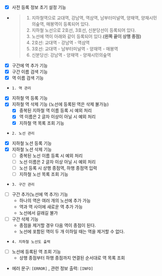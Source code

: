 - [X] 사전 등록 정보 초기 설정 기능
- > 1. 지하철역으로 교대역, 강남역, 역삼역, 남부터미널역, 양재역, 양재시민의숲역, 매봉역이 등록되어 있다.
  > 2. 지하철 노선으로 2호선, 3호선, 신분당선이 등록되어 있다.
  > 3. 노선에 역이 아래와 같이 등록되어 있다.**(왼쪽 끝이 상행 종점)**
  > 4. 2호선: 교대역 - 강남역 - 역삼역 
  > 5. 3호선: 교대역 - 남부터미널역 - 양재역 - 매봉역 
  > 6. 신분당선: 강남역 - 양재역 - 양재시민의숲역

- [X] 구간에 역 추가 기능
- [X] 구간 이름 검색 기능
- [X] 역 이름 검색 기능

- `1. 역 관리`
- [X] 지하철 역 등록 기능
- [X] 지하철 역 삭제 기능 (노선에 등록된 역은 삭제 불가능)
  - [X] 중복된 지하철 역 이름 등록 시 예외 처리
  - [X] 역 이름은 2 글자 이상이 아닐 시 예외 처리
  - [X] 지하철 역 목록 조회 기능
- `2. 노선 관리`
- [X] 지하철 노션 등록 기능
- [X] 지하철 노션 삭제 기능
  - [ ] 중복된 노선 이름 등록 시 예외 처리
  - [ ] 노선 이름은 2 글자 이상 아닐 시 예외 처리
  - [ ] 노선 등록 시 상행 종점역, 하행 종점역 입력
  - [ ] 지하철 노선 목록 조회 기능
- `3. 구간 관리`
- [ ] 구간 추가(노선에 역 추가) 기능
  - 하나의 역은 여러 개의 노선에 추가 가능
  - 역과 역 사이에 새로운 역 추가 가능
  - 노선에서 갈래길 불가
- [ ] 구간 삭제 기능
  - 종점을 제거할 경우 다음 역이 종점이 된다.
  - 노선에 포함된 역이 두 개 이하일 때는 역을 제거할 수 없다.
- `4. 지하철 노선도 출력`
- [ ] 노선에 등록된 역 조회 기능
  - 상행 종점부터 하행 종점까지 연결된 순서대로 역 목록 조회

- 에러 문구: `[ERROR]` , 관련 정보 출력: `[INFO]`